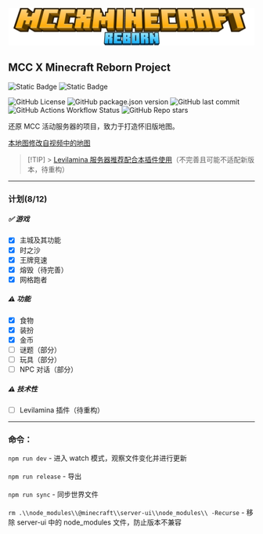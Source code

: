 ![logo](./logo.png)

## MCC X Minecraft Reborn Project

![Static Badge](https://img.shields.io/badge/minecraft-1.21.80-purple)
![Static Badge](https://img.shields.io/badge/API-2.0.0--beta-purple)

![GitHub License](https://img.shields.io/github/license/Howie114514/MCCxMinecraftReborn)
![GitHub package.json version](https://img.shields.io/github/package-json/v/Howie114514/MCCxMinecraftReborn)
![GitHub last commit](https://img.shields.io/github/last-commit/Howie114514/MCCxMinecraftReborn)
![GitHub Actions Workflow Status](https://img.shields.io/github/actions/workflow/status/Howie114514/MCCxMinecraftReborn/build.yml)
![GitHub Repo stars](https://img.shields.io/github/stars/Howie114514/MCCxMinecraftReborn?style=flat)

还原 MCC 活动服务器的项目，致力于打造怀旧版地图。

[本地图修改自视频中的地图](https://www.bilibili.com/video/BV1r7iwedEZe/)
<br>

> [!TIP] > [Levilamina 服务器推荐配合本插件使用](https://github.com/Howie114514/MCCxMinecraftReborn-llplugin)（不完善且可能不适配新版本，待重构）

---

### 计划(8/12)

##### ✅ 游戏

- [x] 主城及其功能
- [x] 时之沙
- [x] 王牌竞速
- [x] 熔毁（待完善）
- [x] 网格跑者

##### ⚠️ 功能

- [x] 食物
- [x] 装扮
- [x] 金币
- [ ] 谜题（部分）
- [ ] 玩具（部分）
- [ ] NPC 对话（部分）

##### ⚠️ 技术性

- [ ] Levilamina 插件（待重构）

---

### 命令：

`npm run dev` - 进入 watch 模式，观察文件变化并进行更新<br><br>
`npm run release` - 导出<br><br>
`npm run sync` - 同步世界文件<br><br>
`rm .\\node_modules\\@minecraft\\server-ui\\node_modules\\ -Recurse` - 移除 server-ui 中的 node_modules 文件，防止版本不兼容
